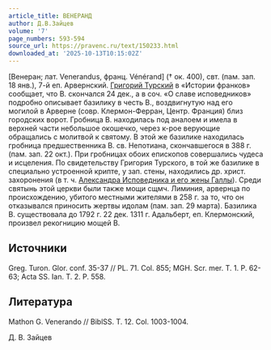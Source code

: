 ```yaml
---
article_title: ВЕНЕРАНД
author: Д.В.Зайцев
volume: '7'
page_numbers: 593-594
source_url: https://pravenc.ru/text/150233.html
downloaded_at: '2025-10-13T10:15:02Z'
---
```


[Венеран; лат. Venerandus, франц. Vénérand] († ок. 400), свт. (пам. зап. 18 янв.), 7-й еп. Арвернский. [Григорий Турский](<https://pravenc.ru/text/Григорий Турский.html>) в «Истории франков» сообщает, что В. скончался 24 дек., а в соч. «O славе исповедников» подробно описывает базилику в честь В., воздвигнутую над его могилой в Арверне (совр. Клермон-Ферран, Центр. Франция) близ городских ворот. Гробница В. находилась под аналоем и имела в верхней части небольшое окошечко, через к-рое верующие обращались с молитвой к святому. В этой же базилике находилась гробница предшественника В. св. Непотиана, скончавшегося в 388 г. (пам. зап. 22 окт.). При гробницах обоих епископов совершались чудеса и исцеления. По свидетельству Григория Турского, в той же базилике в специально устроенной крипте, у зап. стены, находились др. христ. захоронения (в т. ч. [Александра Исповедника и его жены Галлы](<https://pravenc.ru/text/Александра Исповедника и его жены Галлы.html>)). Среди святынь этой церкви были также мощи сщмч. Лиминия, арвернца по происхождению, убитого местными жителями в 258 г. за то, что он отказывался приносить жертвы идолам (пам. зап. 29 марта). Базилика В. существовала до 1792 г. 22 дек. 1311 г. Адальберт, еп. Клермонский, произвел рекогницию мощей В.

## Источники

Greg. Turon. Glor. conf. 35-37 // PL. 71. Col. 855; MGH. Scr. mer. T. 1. P. 62-63; Acta SS. Ian. T. 2. P. 558.

## Литература

Mathon G. Venerando // BiblSS. T. 12. Col. 1003-1004.

Д. В. Зайцев
